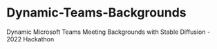 # Dynamic-Teams-Backgrounds
Dynamic Microsoft Teams Meeting Backgrounds with Stable Diffusion - 2022 Hackathon
